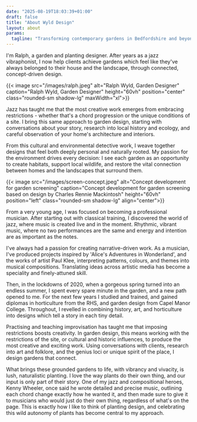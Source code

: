```yaml
---
date: "2025-08-19T18:03:39+01:00"
draft: false
title: "About Wyld Design"
layout: about
params:
  tagline: "Transforming contemporary gardens in Bedfordshire and beyond"
---
```


I'm Ralph, a garden and planting designer. After years as a jazz vibraphonist, I now help clients achieve gardens which feel like they've always belonged to their house and the landscape, through connected, concept-driven design.

{{< image src="/images/ralph.jpeg" alt="Ralph Wyld, Garden Designer" caption="Ralph Wyld, Garden Designer" height="60vh" position="center" class="rounded-sm shadow-lg" maxWidth="xl">}}

Jazz has taught me that the most creative work emerges from embracing restrictions - whether that's a chord progression or the unique conditions of a site. I bring this same approach to garden design, starting with conversations about your story, research into local history and ecology, and careful observation of your home's architecture and interiors.

From this cultural and environmental detective work, I weave together designs that feel both deeply personal and naturally rooted. My passion for the environment drives every decision: I see each garden as an opportunity to create habitats, support local wildlife, and restore the vital connection between homes and the landscapes that surround them.

{{< image src="/images/screen-concept.jpeg" alt="Concept development for garden screening" caption="Concept development for garden screening based on design by Charles Rennie Mackintosh" height="60vh" position="left" class="rounded-sm shadow-lg" align="center">}}

<div class="text-xl space-y-8 md:columns-2 gap-12">

From a very young age, I was focused on becoming a professional musician. After starting out with classical training, I discovered the world of jazz, where music is created live and in the moment. Rhythmic, vibrant music, where no two performances are the same and energy and intention are as important as the notes.

I've always had a passion for creating narrative-driven work. As a musician, I've produced projects inspired by 'Alice's Adventures in Wonderland', and the works of artist Paul Klee, interpreting patterns, colours, and themes into musical compositions. Translating ideas across artistic media has become a speciality and finely-attuned skill.

Then, in the lockdowns of 2020, when a gorgeous spring turned into an endless summer, I spent every spare minute in the garden, and a new path opened to me. For the next few years I studied and trained, and gained diplomas in horticulture from the RHS, and garden design from Capel Manor College. Throughout, I revelled in combining history, art, and horticulture into designs which tell a story in each tiny detail.

Practising and teaching improvisation has taught me that imposing restrictions boosts creativity. In garden design, this means working with the restrictions of the site, or cultural and historic influences, to produce the most creative and exciting work. Using conversations with clients, research into art and folklore, and the genius loci or unique spirit of the place, I design gardens that connect.

What brings these grounded gardens to life, with vibrancy and vivacity, is lush, naturalistic planting. I love the way plants do their own thing, and our input is only part of their story. One of my jazz and compositional heroes, Kenny Wheeler, once said he wrote detailed and precise music, outlining each chord change exactly how he wanted it, and then made sure to give it to musicians who would just do their own thing, regardless of what's on the page. This is exactly how I like to think of planting design, and celebrating this wild autonomy of plants has become central to my approach.

</div>
